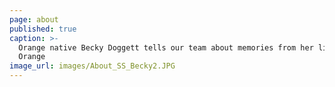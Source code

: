 ```yaml
---
page: about
published: true
caption: >-
  Orange native Becky Doggett tells our team about memories from her life in
  Orange
image_url: images/About_SS_Becky2.JPG
---
```

